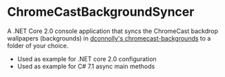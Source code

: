 # ChromeCastBackgroundSyncer
A .NET Core 2.0 console application that syncs the ChromeCast backdrop wallpapers (backgrounds) in [dconnolly's chromecast-backgrounds](https://github.com/dconnolly/chromecast-backgrounds) to a folder of your choice.

* Used as example for .NET core 2.0 configuration
* Used as example for C# 7.1 async main methods
